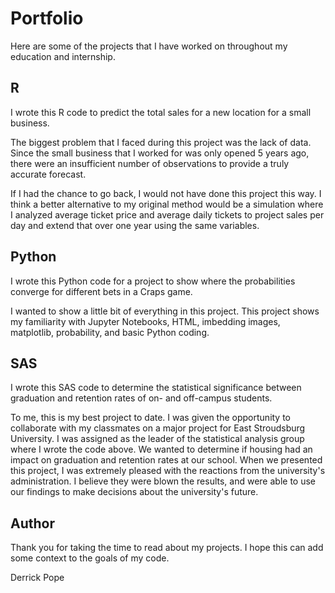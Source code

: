 # Portfolio
Here are some of the projects that I have worked on throughout my education and internship.

## R
I wrote this R code to predict the total sales for a new location for a small business.

The biggest problem that I faced during this project was the lack of data. Since the small business that I worked for was only opened 5 years ago, there were an insufficient number of observations to provide a truly accurate forecast.

If I had the chance to go back, I would not have done this project this way. I think a better alternative to my original method would be a simulation where I analyzed average ticket price and average daily tickets to project sales per day and extend that over one year using the same variables.

## Python
I wrote this Python code for a project to show where the probabilities converge for different bets in a Craps game.

I wanted to show a little bit of everything in this project. This project shows my familiarity with Jupyter Notebooks, HTML, imbedding images, matplotlib, probability, and basic Python coding.

## SAS
I wrote this SAS code to determine the statistical significance between graduation and retention rates of on- and off-campus students.

To me, this is my best project to date. I was given the opportunity to collaborate with my classmates on a major project for East Stroudsburg University. I was assigned as the leader of the statistical analysis group where I wrote the code above. We wanted to determine if housing had an impact on graduation and retention rates at our school. When we presented this project, I was extremely pleased with the reactions from the university's administration. I believe they were blown the results, and were able to use our findings to make decisions about the university's future.

## Author
Thank you for taking the time to read about my projects. I hope this can add some context to the goals of my code.

Derrick Pope
